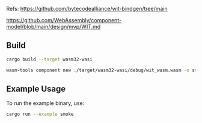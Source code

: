 Refs:
https://github.com/bytecodealliance/wit-bindgen/tree/main

https://github.com/WebAssembly/component-model/blob/main/design/mvp/WIT.md

## Build

```bash
cargo build --target wasm32-wasi

wasm-tools component new ./target/wasm32-wasi/debug/wit_wasm.wasm -o smoke.wasm --adapt ./wasi_snapshot_preview1.wasm
```

## Example Usage

To run the example binary, use:

```bash
cargo run --example smoke
```
